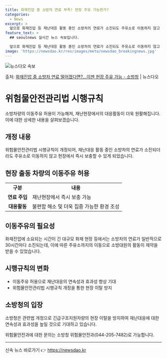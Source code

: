 ```yaml
---
title: 화재진압 중 소방차 연료 부족! 현장 주유 가능한가?
categories:
  - News
excerpt: >
  앞으로 화재진압 등 재난대응 활동 중인 소방차의 연료가 소진되도 주유소로 이동하지 않고 재난현장에서 즉시 보…
feature_text: >
  ## seoulnews 실시간 뉴스 속보입니다.

  앞으로 화재진압 등 재난대응 활동 중인 소방차의 연료가 소진되도 주유소로 이동하지 않고 재난현장에서 즉시 보…
image: 'https://newsdao.kr/res/images/meta/newsdao_breakingnews.jpg'
---
```


![뉴스다오 속보](https://newsdao.kr/res/images/meta/newsdao_breakingnews.jpg)

<p>출처: <a href="https://newsdao.kr/3886" rel="dofollow">화재진압 중 소방차 연료 떨어졌다면?…이젠 현장 주유 가능 - 소방청</a> | 뉴스다오</p>

<h1>위험물안전관리법 시행규칙</h1>
<p data-ke-size="size16">소방차량의 이동주유 허용이 가능해져, 재난현장에서의 대응활동이 더욱 원활해집니다. 이에 대한 상세한 내용을 살펴보겠습니다.</p>

<h2>개정 내용</h2>
<p data-ke-size="size16">위험물안전관리법 시행규칙이 개정되어, 재난대응 활동 중인 소방차의 연료가 소진되더라도 주유소로 이동하지 않고 현장에서 즉시 보충할 수 있게 되었습니다.</p>

<h2>현장 출동 차량의 이동주유 허용</h2>
<table>
	<tr>
		<td style="text-align: center; height: 17px;"><b>구분</b></td>
		<td style="text-align: center; height: 17px;"><b>내용</b></td>
	</tr>
	<tr>
		<td style="text-align: center; height: 17px;"><b>연료 주입</b></td>
		<td>재난현장에서 즉시 보충 가능</td>
	</tr>
	<tr>
		<td style="text-align: center; height: 17px;"><b>대응활동</b></td>
		<td>불편함 해소 및 더욱 집중 가능한 환경 조성</td>
	</tr>
</table>

<h2>이동주유의 필요성</h2>
<p data-ke-size="size16">화재진압에 소요되는 시간이 긴 대규모 화재 현장 등에서는 소방차의 연료가 일반적으로 30시간마다 소진되는데, 이에 따른 주유소까지의 이동으로 소방대원의 활동이 제약을 받을 수 있었습니다.</p>

<h2>시행규칙의 변화</h2>
<ul>
	<li>이동주유 허용으로 재난대응의 연속성과 효과성 향상 기대</li>
	<li>위험물안전관리법 시행규칙 개정을 통한 현장 이탈 방지</li>
</ul>

<h2>소방청의 입장</h2>
<p data-ke-size="size16">소방청은 관련법 개정으로 긴급구조지원차량의 현장 이탈을 방지하여 재난대응에 대한 연속성과 효과성을 높일 것으로 기대하고 있습니다.</p>
<p data-ke-size="size16">위험물안전과에 대한 문의는 소방청 위험물안전과(044-205-7482)로 가능합니다.</p>

<hr> 

신속 뉴스 바로가기 👉 <a href="https://newsdao.kr" rel="dofollow">https://newsdao.kr</a>


